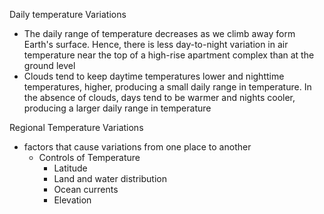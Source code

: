 Daily temperature Variations
- The daily range of temperature decreases as we climb away form Earth's surface. Hence, there is less day-to-night variation in air temperature near the top of a high-rise apartment complex than at the ground level
- Clouds tend to keep daytime temperatures lower and nighttime temperatures, higher, producing a small daily range in temperature. In the absence of clouds, days tend to be warmer and nights cooler, producing a larger daily range in temperature 

Regional Temperature Variations
- factors that cause variations from one place to another 
	- Controls of Temperature
		- Latitude
		- Land and water distribution
		- Ocean currents
		- Elevation 